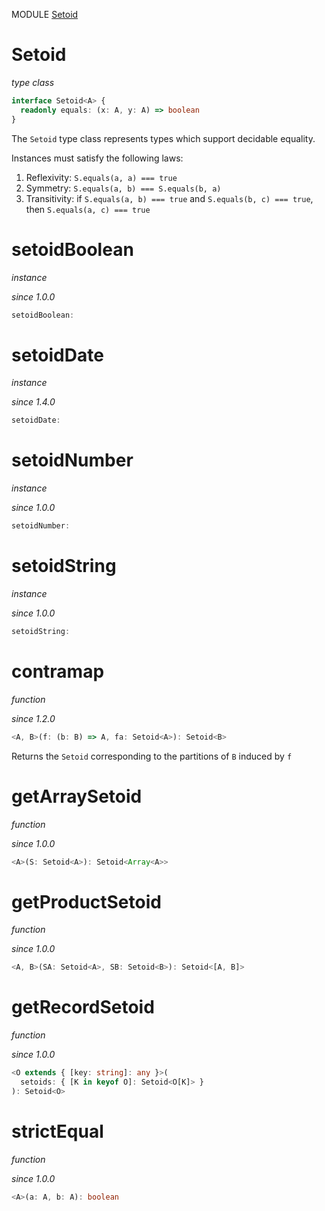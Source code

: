 MODULE [Setoid](https://github.com/gcanti/fp-ts/blob/master/src/Setoid.ts)

# Setoid

_type class_

```ts
interface Setoid<A> {
  readonly equals: (x: A, y: A) => boolean
}
```

The `Setoid` type class represents types which support decidable equality.

Instances must satisfy the following laws:

1.  Reflexivity: `S.equals(a, a) === true`
2.  Symmetry: `S.equals(a, b) === S.equals(b, a)`
3.  Transitivity: if `S.equals(a, b) === true` and `S.equals(b, c) === true`, then `S.equals(a, c) === true`

# setoidBoolean

_instance_

_since 1.0.0_

```ts
setoidBoolean:
```

# setoidDate

_instance_

_since 1.4.0_

```ts
setoidDate:
```

# setoidNumber

_instance_

_since 1.0.0_

```ts
setoidNumber:
```

# setoidString

_instance_

_since 1.0.0_

```ts
setoidString:
```

# contramap

_function_

_since 1.2.0_

```ts
<A, B>(f: (b: B) => A, fa: Setoid<A>): Setoid<B>
```

Returns the `Setoid` corresponding to the partitions of `B` induced by `f`

# getArraySetoid

_function_

_since 1.0.0_

```ts
<A>(S: Setoid<A>): Setoid<Array<A>>
```

# getProductSetoid

_function_

_since 1.0.0_

```ts
<A, B>(SA: Setoid<A>, SB: Setoid<B>): Setoid<[A, B]>
```

# getRecordSetoid

_function_

_since 1.0.0_

```ts
<O extends { [key: string]: any }>(
  setoids: { [K in keyof O]: Setoid<O[K]> }
): Setoid<O>
```

# strictEqual

_function_

_since 1.0.0_

```ts
<A>(a: A, b: A): boolean
```
